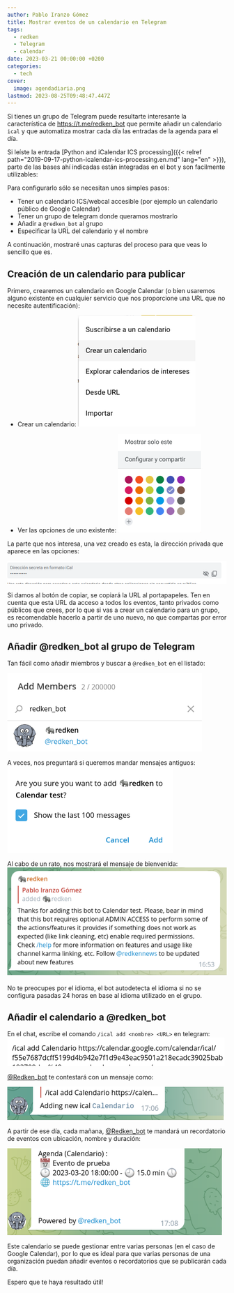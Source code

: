 ```yaml
---
author: Pablo Iranzo Gómez
title: Mostrar eventos de un calendario en Telegram
tags:
  - redken
  - Telegram
  - calendar
date: 2023-03-21 00:00:00 +0200
categories:
  - tech
cover:
  image: agendadiaria.png
lastmod: 2023-08-25T09:48:47.447Z
---
```


Si tienes un grupo de Telegram puede resultarte interesante la característica de <https://t.me/redken_bot> que permite añadir un calendario `ical` y que automatiza mostrar cada día las entradas de la agenda para el día.

Si leíste la entrada [Python and iCalendar ICS processing]({{< relref path="2019-09-17-python-icalendar-ics-processing.en.md" lang="en" >}}), parte de las bases ahí indicadas están integradas en el bot y son facilmente utilizables:

Para configurarlo sólo se necesitan unos simples pasos:

- Tener un calendario ICS/webcal accesible (por ejemplo un calendario público de Google Calendar)
- Tener un grupo de telegram donde queramos mostrarlo
- Añadir a `@redken_bot` al grupo
- Especificar la URL del calendario y el nombre

A continuación, mostraré unas capturas del proceso para que veas lo sencillo que es.

## Creación de un calendario para publicar

Primero, crearemos un calendario en Google Calendar (o bien usaremos alguno existente en cualquier servicio que nos proporcione una URL que no necesite autentificación):

- Crear un calendario:
  ![](createcalendar.png)

- Ver las opciones de uno existente:
  ![](configandshare.png)

La parte que nos interesa, una vez creado es esta, la dirección privada que aparece en las opciones:

![](icalurl.png)

Si damos al botón de copiar, se copiará la URL al portapapeles. Ten en cuenta que esta URL da acceso a todos los eventos, tanto privados como públicos que crees, por lo que si vas a crear un calendario para un grupo, es recomendable hacerlo a partir de uno nuevo, no que compartas por error uno privado.

## Añadir @redken_bot al grupo de Telegram

Tan fácil como añadir miembros y buscar a `@redken_bot` en el listado:

![](addmember.png)

A veces, nos preguntará si queremos mandar mensajes antiguos:
![](addbot.png)

Al cabo de un rato, nos mostrará el mensaje de bienvenida:
![](botwelcome.png)

No te preocupes por el idioma, el bot autodetecta el idioma si no se configura pasadas 24 horas en base al idioma utilizado en el grupo.

## Añadir el calendario a @redken_bot

En el chat, escribe el comando `/ical add <nombre> <URL>` en telegram:
![](icaladd.png)

[@Redken_bot](https://t.me/redken_bot) te contestará con un mensaje como:

![](addingnewical.png)

A partir de ese día, cada mañana, [@Redken_bot](https://t.me/redken_bot) te mandará un recordatorio de eventos con ubicación, nombre y duración:

![](agendadiaria.png)

Este calendario se puede gestionar entre varias personas (en el caso de Google Calendar), por lo que es ideal para que varias personas de una organización puedan añadir eventos o recordatorios que se publicarán cada día.

Espero que te haya resultado útil!
